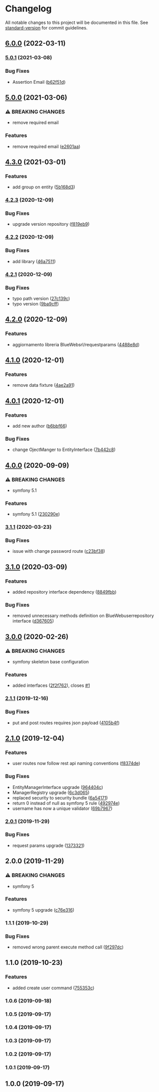 # Changelog

All notable changes to this project will be documented in this file. See [standard-version](https://github.com/conventional-changelog/standard-version) for commit guidelines.

## [6.0.0](https://github.com/thunderBestPower/user/compare/v5.0.1...v6.0.0) (2022-03-11)

### [5.0.1](https://github.com/BlueWebsrl/user/compare/v5.0.0...v5.0.1) (2021-03-08)


### Bug Fixes

* Assertion Email ([b62f51d](https://github.com/BlueWebsrl/user/commit/b62f51d4ef43c68bf423732e7444833afae9666e))

## [5.0.0](https://github.com/BlueWebsrl/user/compare/v4.3.0...v5.0.0) (2021-03-06)


### ⚠ BREAKING CHANGES

* remove required email

### Features

* remove required email ([e2601aa](https://github.com/BlueWebsrl/user/commit/e2601aaa0e871a19880cbe8ee5b0bf404558e74d))

## [4.3.0](https://github.com/BlueWebsrl/user/compare/v4.2.3...v4.3.0) (2021-03-01)


### Features

* add group on entity ([5b168d3](https://github.com/BlueWebsrl/user/commit/5b168d38c1d7d8370e43d346cc934f5e35583882))

### [4.2.3](https://github.com/BlueWebsrl/user/compare/v4.2.2...v4.2.3) (2020-12-09)


### Bug Fixes

* upgrade version repository ([f819eb9](https://github.com/BlueWebsrl/user/commit/f819eb99b37a2e6b050c86d9e62720d24efec54c))

### [4.2.2](https://github.com/BlueWebsrl/user/compare/v4.2.1...v4.2.2) (2020-12-09)


### Bug Fixes

* add library ([46a7511](https://github.com/BlueWebsrl/user/commit/46a751156ed5202bb56b53106fabddbd2416fd47))

### [4.2.1](https://github.com/BlueWebsrl/user/compare/v4.2.0...v4.2.1) (2020-12-09)


### Bug Fixes

* typo path version ([27c139c](https://github.com/BlueWebsrl/user/commit/27c139c01ec385d31fda725180b27f0d6c9da214))
* typo version ([9ba9cff](https://github.com/BlueWebsrl/user/commit/9ba9cffc46d24fbaabaf54d30be90f912fda396d))

## [4.2.0](https://github.com/BlueWebsrl/user/compare/v4.1.2...v4.2.0) (2020-12-09)


### Features

* aggiornamento libreria BlueWebsrl/requestparams ([4488e8d](https://github.com/BlueWebsrl/user/commit/4488e8d20c358dc454d4221ce8cd4bdeb04fcf63))

## [4.1.0](https://github.com/BlueWebsrl/user/compare/v4.0.2...v4.1.0) (2020-12-01)


### Features

* remove data fixture ([4ae2a91](https://github.com/BlueWebsrl/user/commit/4ae2a911f044b498e8ca2980dc9f61fd936ea262))

## [4.0.1](https://github.com/BlueWebsrl/user/compare/v4.0.0...v4.1.0) (2020-12-01)


### Features

* add new author ([b6bbf66](https://github.com/BlueWebsrl/user/commit/b6bbf665efd8539c5df3c03873e40d4e7adc10e5))


### Bug Fixes

* change OjectManger to EntityInterface ([7b442c8](https://github.com/BlueWebsrl/user/commit/7b442c803adac5a8cc6ae605ec158fa294482b62))

## [4.0.0](https://github.com/BlueWebsrl/user/compare/v3.1.1...v4.0.0) (2020-09-09)


### ⚠ BREAKING CHANGES

* symfony 5.1

### Features

* symfony 5.1 ([230290e](https://github.com/BlueWebsrl/user/commit/230290e7362eaf11ed9af160a6088f12f893aaa1))

### [3.1.1](https://github.com/BlueWebsrl/user/compare/v3.1.0...v3.1.1) (2020-03-23)


### Bug Fixes

* issue with change password route ([c23bf38](https://github.com/BlueWebsrl/user/commit/c23bf38f26a9605c519ed29dab760bdf8348935c))

## [3.1.0](https://github.com/BlueWebsrl/user/compare/v3.0.0...v3.1.0) (2020-03-09)


### Features

* added repository interface dependency ([8849fbb](https://github.com/BlueWebsrl/user/commit/8849fbb2665a14eca5852499310471298eb8f4c3))


### Bug Fixes

* removed unnecessary methods definition on BlueWebuserrepository interface ([d367605](https://github.com/BlueWebsrl/user/commit/d3676059899a71fbaebe3043170f25e2dc3ace9e))

## [3.0.0](https://github.com/BlueWebsrl/user/compare/v2.1.1...v3.0.0) (2020-02-26)


### ⚠ BREAKING CHANGES

* symfony skeleton base configuration

### Features

* added interfaces ([2f2f762](https://github.com/BlueWebsrl/user/commit/2f2f762c82e6c20b816a84de28baa439f81f31ae)), closes [#1](https://github.com/BlueWebsrl/user/issues/1)

### [2.1.1](https://github.com/BlueWebsrl/user/compare/v2.1.0...v2.1.1) (2019-12-16)


### Bug Fixes

* put and post routes requires json payload ([4105b4f](https://github.com/BlueWebsrl/user/commit/4105b4f1dac8b02022554b87f25477a20db5fd5e))

## [2.1.0](https://github.com/BlueWebsrl/user/compare/v2.0.1...v2.1.0) (2019-12-04)


### Features

* user routes now follow rest api naming conventions ([f8374de](https://github.com/BlueWebsrl/user/commit/f8374de0bed00f3b50f9ee902a7e5ae2eea39e81))


### Bug Fixes

* EntityManagerInterface upgrade ([964404c](https://github.com/BlueWebsrl/user/commit/964404c65c7baf22de1f2973556b1f3f64147bf3))
* ManagerRegistry upgrade ([6c3d065](https://github.com/BlueWebsrl/user/commit/6c3d065325255160a045efb2dee3ecef98ac652e))
* replaced security to security bundle ([6a54171](https://github.com/BlueWebsrl/user/commit/6a541710ef3cbe219ae45a5bc4e6b15381ce7b02))
* return 0 instead of null as symfony 5 rule ([492974e](https://github.com/BlueWebsrl/user/commit/492974e19df1527e6d2d3d1943b6c85e5468d595))
* username has now a unique validator ([69b7967](https://github.com/BlueWebsrl/user/commit/69b796781003213381e479d91eea738c6a4f06b5))

### [2.0.1](https://github.com/BlueWebsrl/user/compare/v2.0.0...v2.0.1) (2019-11-29)


### Bug Fixes

* request params upgrade ([1373321](https://github.com/BlueWebsrl/user/commit/1373321094215d9f895acbdf969451e373cc7937))

## 2.0.0 (2019-11-29)


### ⚠ BREAKING CHANGES

* symfony 5

### Features

* symfony 5 upgrade ([c76e316](https://github.com/BlueWebsrl/user/commit/c76e3162e53f749f6f5055e7bab9d8b6bdee7986))

### 1.1.1 (2019-10-29)


### Bug Fixes

* removed wrong parent execute method call ([9f297dc](https://github.com/BlueWebsrl/user/commit/9f297dc7c90b2eb71da1a8d3b7ecfc49e266f1e5))

## 1.1.0 (2019-10-23)


### Features

* added create user command ([755353c](https://github.com/BlueWebsrl/user/commit/755353c7e847648d737606d4e6ea1e8d76c91cc9))

### 1.0.6 (2019-09-18)

### 1.0.5 (2019-09-17)

### 1.0.4 (2019-09-17)

### 1.0.3 (2019-09-17)

### 1.0.2 (2019-09-17)

### 1.0.1 (2019-09-17)

## 1.0.0 (2019-09-17)
